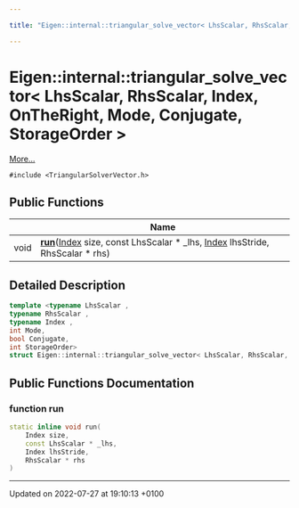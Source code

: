 ```yaml
---

title: "Eigen::internal::triangular_solve_vector< LhsScalar, RhsScalar, Index, OnTheRight, Mode, Conjugate, StorageOrder >"

---
```


# Eigen::internal::triangular_solve_vector< LhsScalar, RhsScalar, Index, OnTheRight, Mode, Conjugate, StorageOrder >



 [More...](#detailed-description)


`#include <TriangularSolverVector.h>`

## Public Functions

|                | Name           |
| -------------- | -------------- |
| void | **[run](http://example.org/classes/structeigen_1_1internal_1_1triangular__solve__vector_3_01lhsscalar_00_01rhsscalar_00_01index_00_bbd2a74322116e4864908da5b236ccb3/#function-run)**(<a href="http://example.org/namespaces/namespaceeigen/#typedef-index">Index</a> size, const LhsScalar * _lhs, <a href="http://example.org/namespaces/namespaceeigen/#typedef-index">Index</a> lhsStride, RhsScalar * rhs) |

## Detailed Description

```cpp
template <typename LhsScalar ,
typename RhsScalar ,
typename Index ,
int Mode,
bool Conjugate,
int StorageOrder>
struct Eigen::internal::triangular_solve_vector< LhsScalar, RhsScalar, Index, OnTheRight, Mode, Conjugate, StorageOrder >;
```

## Public Functions Documentation

### function run

```cpp
static inline void run(
    Index size,
    const LhsScalar * _lhs,
    Index lhsStride,
    RhsScalar * rhs
)
```


-------------------------------

Updated on 2022-07-27 at 19:10:13 +0100